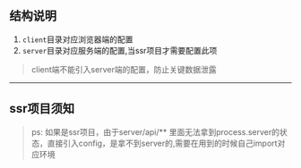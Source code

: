 ## 结构说明
  1. `client`目录对应浏览器端的配置
  2. `server`目录对应服务端的配置,当ssr项目才需要配置此项

  > client端不能引入server端的配置，防止关键数据泄露

---
## ssr项目须知
> ps: 如果是ssr项目，由于server/api/** 里面无法拿到process.server的状态，直接引入config，是拿不到server的,需要在用到的时候自己import对应环境
